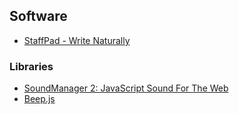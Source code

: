 ## Software
- [StaffPad - Write Naturally](http://staffpad.net/)

### Libraries
- [SoundManager 2: JavaScript Sound For The Web](http://www.schillmania.com/projects/soundmanager2/)
- [Beep.js](http://beepjs.com/)